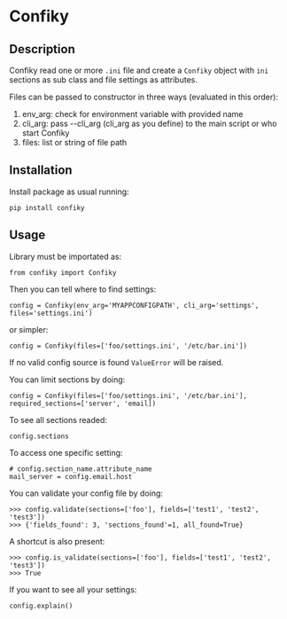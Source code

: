 Confiky
=======

Description
-----------

Confiky read one or more ``.ini`` file and create a ``Confiky`` object with ``ini`` sections as sub class
and file settings as attributes.

Files can be passed to constructor in three ways (evaluated in this order):
    
1) env_arg: check for environment variable with provided name
2) cli_arg: pass --cli_arg (cli_arg as you define) to the main script or who start Confiky
3) files: list or string of file path

Installation
------------

Install package as usual running:

    pip install confiky

Usage
-----

Library must be importated as:

    from confiky import Confiky

Then you can tell where to find settings:

    config = Confiky(env_arg='MYAPPCONFIGPATH', cli_arg='settings', files='settings.ini')

or simpler:

    config = Confiky(files=['foo/settings.ini', '/etc/bar.ini'])
    
If no valid config source is found ``ValueError`` will be raised.

You can limit sections by doing:

    config = Confiky(files=['foo/settings.ini', '/etc/bar.ini'], required_sections=['server', 'email])

To see all sections readed:

    config.sections

To access one specific setting:

    # config.section_name.attribute_name
    mail_server = config.email.host

You can validate your config file by doing:

    >>> config.validate(sections=['foo'], fields=['test1', 'test2', 'test3'])
    >>> {'fields_found': 3, 'sections_found'=1, all_found=True}

A shortcut is also present:

    >>> config.is_validate(sections=['foo'], fields=['test1', 'test2', 'test3'])
    >>> True

If you want to see all your settings:

    config.explain()

